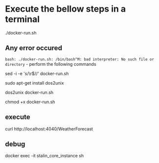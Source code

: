 # Execute the bellow steps in a terminal


./docker-run.sh

## Any error occured  

```bash: ./docker-run.sh: /bin/bash^M: bad interpreter: No such file or directory``` -  perform the following commands

sed -i -e 's/\r$//' docker-run.sh

sudo apt-get install dos2unix

dos2unix docker-run.sh

chmod +x docker-run.sh


## execute

curl http://localhost:4040/WeatherForecast

## debug

docker exec -it stalin_core_instance sh

